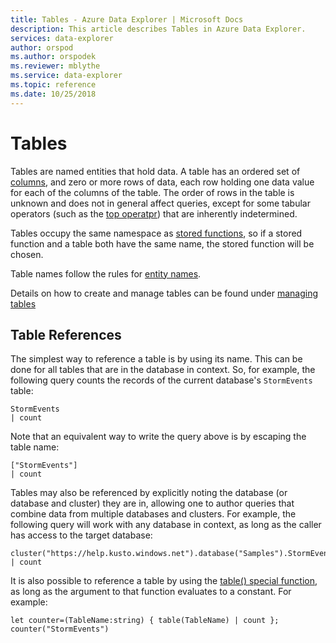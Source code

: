 ```yaml
---
title: Tables - Azure Data Explorer | Microsoft Docs
description: This article describes Tables in Azure Data Explorer.
services: data-explorer
author: orspod
ms.author: orspodek
ms.reviewer: mblythe
ms.service: data-explorer
ms.topic: reference
ms.date: 10/25/2018
---
```

# Tables

Tables are named entities that hold data. A table has an ordered set
of [columns](./columns.md), and zero or more rows of data, each row holding one data value
for each of the columns of the table. The order of rows in the table is unknown
and does not in general affect queries, except for some tabular operators (such as
the [top operatpr](../topoperator.md)) that are inherently indetermined.

Tables occupy the same namespace as [stored functions](./stored-functions.md),
so if a stored function and a table both have the same name, the stored function
will be chosen.

Table names follow the rules for [entity names](./entity-names.md).

Details on how to create and manage tables can be found under [managing tables](../../management/tables.md)

## Table References

The simplest way to reference a table is by using its name. This can be done
for all tables that are in the database in context. So, for example, the following
query counts the records of the current database's `StormEvents` table:

```kusto
StormEvents
| count
```

Note that an equivalent way to write the query above is by escaping the table
name:

```kusto
["StormEvents"]
| count
```

Tables may also be referenced by explicitly noting the database (or database and
cluster) they are in, allowing one to author queries that combine data from
multiple databases and clusters. For example, the following query will work
with any database in context, as long as the caller has access to the target
database:

```kusto
cluster("https://help.kusto.windows.net").database("Samples").StormEvents
| count
```

It is also possible to reference a table by using the [table() special function](../tablefunction.md),
as long as the argument to that function evaluates to a constant. For example:

```kusto
let counter=(TableName:string) { table(TableName) | count };
counter("StormEvents")
```